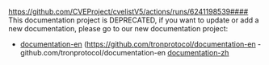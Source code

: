 https://github.com/CVEProject/cvelistV5/actions/runs/6241198539#### This documentation project is DEPRECATED, if you want to update or add a new documentation, please go to our new documentation project:
- [documentation-en](https://github.com/tronprotocol/documentation-en) (https://github.com/tronprotocol/documentation-en
-github.com/tronprotocol/documentation-en [documentation-zh](https://github.com/tronprotocol/documentation-zh) 

